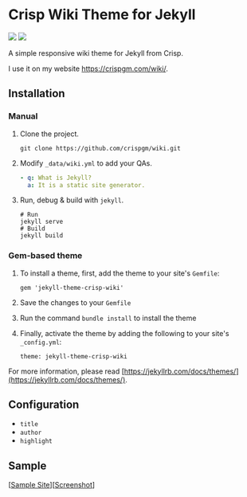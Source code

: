 # Crisp Wiki Theme for Jekyll

![](https://img.shields.io/badge/license-MIT-blue.svg)
![](https://img.shields.io/badge/powered%20by-jekyll-red.svg)

A simple responsive wiki theme for Jekyll from Crisp.

I use it on my website <https://crispgm.com/wiki/>.

## Installation

### Manual

1. Clone the project.

    ```
    git clone https://github.com/crispgm/wiki.git
    ```

2. Modify `_data/wiki.yml` to add your QAs.

    ```yaml
    - q: What is Jekyll?
      a: It is a static site generator.
    ```

3. Run, debug & build with `jekyll`.

    ```
    # Run
    jekyll serve
    # Build
    jekyll build
    ```

### Gem-based theme

1. To install a theme, first, add the theme to your site's `Gemfile`:

    ```
    gem 'jekyll-theme-crisp-wiki'
    ```

2. Save the changes to your `Gemfile`
3. Run the command `bundle install` to install the theme
4. Finally, activate the theme by adding the following to your site's `_config.yml`:

    ```
    theme: jekyll-theme-crisp-wiki
    ```

For more information, please read [https://jekyllrb.com/docs/themes/](https://jekyllrb.com/docs/themes/).

## Configuration

* `title`
* `author`
* `highlight`

## Sample

[[Sample Site](https://crisp.dev/wiki/)][[Screenshot](/screenshots/screenshot.jpg)]
